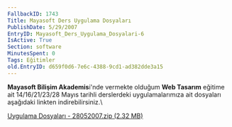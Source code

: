 ```yaml
---
FallbackID: 1743
Title: Mayasoft Ders Uygulama Dosyaları
PublishDate: 5/29/2007
EntryID: Mayasoft_Ders_Uygulama_Dosyalari-6
IsActive: True
Section: software
MinutesSpent: 0
Tags: Eğitimler
old.EntryID: d659f0d6-7e6c-4388-9cd1-ad382dde3a15
---
```

**Mayasoft Bilişim Akademis**i'nde vermekte olduğum **Web Tasarım**
eğitime ait 14/16/21/23/28 Mayıs tarihli derslerdeki uygulamalarımıza
ait dosyaları aşağıdaki linkten indirebilirsiniz.\

[Uygulama Dosyaları - 28052007.zip (2.32
MB)](http://cdn.daron.yondem.com/assets/1743/28052007.zip)


